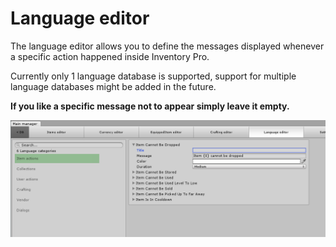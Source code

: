 # Language editor

The language editor allows you to define the messages displayed whenever a specific action happened inside Inventory Pro.

Currently only 1 language database is supported, support for multiple language databases might be added in the future.

**If you like a specific message not to appear simply leave it empty.**

![](Assets/LanguageEditor.png)